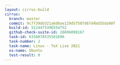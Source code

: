```yaml
---
layout: cirrus-build
cirrus:
  branch: master
  commit: 9c7739db321a6d8ae129d57507d67d4bd35da90f
  build-id: 5124475396554752
  github-check-suite-id: 26096098167
  task-id: 6338078535581696
  task-number: 2
  task-name: Linux - TeX Live 2021
  os-name: Ubuntu
  test-result: 0
---
```


